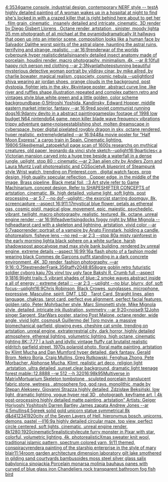 [4:3](https://www.ebank.nz/aiartgenerator?category=4%3A3)[534](https://www.ebank.nz/aiartgenerator?category=534)[game console, industrial design, contemporary NERF style -- test](https://www.ebank.nz/aiartgenerator?category=game%20console%2C%20industrial%20design%2C%20contemporary%20NERF%20style%20--%20test)[A highly detailed painting of A woman wakes up in a hospital at night to find she's locked in with a crazed killer that is right behind here about to get her , film grain, cinematic , insanely detailed and intricate, cinematic, 3D render by Diego Gisbert Llorens , Octane render, artstation , sinister, moody light](https://www.ebank.nz/aiartgenerator?category=A%20highly%20detailed%20painting%20of%20A%20woman%20wakes%20up%20in%20a%20hospital%20at%20night%20to%20find%20she%27s%20locked%20in%20with%20a%20crazed%20killer%20that%20is%20right%20behind%20here%20about%20to%20get%20her%20%2C%20film%20grain%2C%20cinematic%20%2C%20insanely%20detailed%20and%20intricate%2C%20cinematic%2C%203D%20render%20by%20Diego%20Gisbert%20Llorens%20%2C%20Octane%20render%2C%20artstation%20%2C%20sinister%2C%20moody%20light)[a 35 mm photograph of ali michael at the pyramids](https://www.ebank.nz/aiartgenerator?category=a%2035%20mm%20photograph%20of%20ali%20michael%20at%20the%20pyramids)[dramatically lit hallways that open up into an interior scene, composition looks like a human face by Salvador Dali](https://www.ebank.nz/aiartgenerator?category=dramatically%20lit%20hallways%20that%20open%20up%20into%20an%20interior%20scene%2C%20composition%20looks%20like%20a%20human%20face%20by%20Salvador%20Dali)[the worst spirits of the astral plane, haunting the astral ruins, terrifying and strange, realistic, --ar 16:9](https://www.ebank.nz/aiartgenerator?category=the%20worst%20spirits%20of%20the%20astral%20plane%2C%20haunting%20the%20astral%20ruins%2C%20terrifying%20and%20strange%2C%20realistic%2C%20--ar%2016%3A9)[render](https://www.ebank.nz/aiartgenerator?category=render)[war of the worlds cyberpunk,hyper realistic](https://www.ebank.nz/aiartgenerator?category=war%20of%20the%20worlds%20cyberpunk%2Chyper%20realistic)[details](https://www.ebank.nz/aiartgenerator?category=details)[insanely detailed insect anatomy made of porcelain, houdini render, macro photography, minimalism, 4k, --ar 8:10](https://www.ebank.nz/aiartgenerator?category=insanely%20detailed%20insect%20anatomy%20made%20of%20porcelain%2C%20houdini%20render%2C%20macro%20photography%2C%20minimalism%2C%204k%2C%20--ar%208%3A10)[full happy rich person  red clothing --ar 2:3](https://www.ebank.nz/aiartgenerator?category=full%20happy%20rich%20person%20%20red%20clothing%20--ar%202%3A3)[Nyanlathotep](https://www.ebank.nz/aiartgenerator?category=Nyanlathotep)[stunning beautiful mysterious detective woman portrait by yildiray cinar, by mike allred, by charlie bowater, magical realism, cgsociety, cosmic nebula --uplight](https://www.ebank.nz/aiartgenerator?category=stunning%20beautiful%20mysterious%20detective%20woman%20portrait%20by%20yildiray%20cinar%2C%20by%20mike%20allred%2C%20by%20charlie%20bowater%2C%20magical%20realism%2C%20cgsociety%2C%20cosmic%20nebula%20--uplight)[lord shiva wearing air jordan shoes, orange clouds in the background, post dystopia, fighter jets in the sky, 8k](https://www.ebank.nz/aiartgenerator?category=lord%20shiva%20wearing%20air%20jordan%20shoes%2C%20orange%20clouds%20in%20the%20background%2C%20post%20dystopia%2C%20fighter%20jets%20in%20the%20sky%2C%208k)[vintage poster ,abstract,curve line ,like river and ruffles shape,illustration,repeated and complex pattern,retro and vintages style,blue.white,green and a little golden, color scheme background](https://www.ebank.nz/aiartgenerator?category=vintage%20poster%20%2Cabstract%2Ccurve%20line%20%2Clike%20river%20and%20ruffles%20shape%2Cillustration%2Crepeated%20and%20complex%20pattern%2Cretro%20and%20vintages%20style%2Cblue.white%2Cgreen%20and%20a%20little%20golden%2C%20color%20scheme%20background)[base](https://www.ebank.nz/aiartgenerator?category=base)[-0.5](https://www.ebank.nz/aiartgenerator?category=-0.5)[Hiroshi Yoshida, Kandinsky, Edward Hopper, middle eastern market interior, fantasy --ar 16:9](https://www.ebank.nz/aiartgenerator?category=Hiroshi%20Yoshida%2C%20Kandinsky%2C%20Edward%20Hopper%2C%20middle%20eastern%20market%20interior%2C%20fantasy%20--ar%2016%3A9)[red soviet communist running dogs](https://www.ebank.nz/aiartgenerator?category=red%20soviet%20communist%20running%20dogs)[16:9](https://www.ebank.nz/aiartgenerator?category=16%3A9)[danny devito in a abstract painting](https://www.ebank.nz/aiartgenerator?category=danny%20devito%20in%20a%20abstract%20painting)[gameplay footage of 1998 low budget N64 nintendo64 game, neon killer blade wave frequency vibrations trippy adventure game](https://www.ebank.nz/aiartgenerator?category=gameplay%20footage%20of%201998%20low%20budget%20N64%20nintendo64%20game%2C%20neon%20killer%20blade%20wave%20frequency%20vibrations%20trippy%20adventure%20game)[<noise](https://www.ebank.nz/aiartgenerator?category=%3Cnoise)[establishing shot, molten dreamscape in cyberspace, hyper digital pixelated roygbiv dragon in sky, octane rendered, hyper realistic,  extremelydetailed --ar 16:9](https://www.ebank.nz/aiartgenerator?category=establishing%20shot%2C%20molten%20dreamscape%20in%20cyberspace%2C%20hyper%20digital%20pixelated%20roygbiv%20dragon%20in%20sky%2C%20octane%20rendered%2C%20hyper%20realistic%2C%20%20extremelydetailed%20--ar%2016%3A9)[448](https://www.ebank.nz/aiartgenerator?category=448)[a movie poster for “Half Moon Express” a cargo train in Spain.  Cinematic lighting. 1980](https://www.ebank.nz/aiartgenerator?category=a%20movie%20poster%20for%20%E2%80%9CHalf%20Moon%20Express%E2%80%9D%20a%20cargo%20train%20in%20Spain.%20%20Cinematic%20lighting.%201980)[6:5](https://www.ebank.nz/aiartgenerator?category=6%3A5)[like](https://www.ebank.nz/aiartgenerator?category=like)[@email_zatopek](https://www.ebank.nz/aiartgenerator?category=%40email_zatopek)[full page scan of 1600s researchs on mythical creatures, old paper, leonardo da vinci style sketch](https://www.ebank.nz/aiartgenerator?category=full%20page%20scan%20of%201600s%20researchs%20on%20mythical%20creatures%2C%20old%20paper%2C%20leonardo%20da%20vinci%20style%20sketch)[--uplight](https://www.ebank.nz/aiartgenerator?category=--uplight)[16:9](https://www.ebank.nz/aiartgenerator?category=16%3A9)[particles](https://www.ebank.nz/aiartgenerator?category=particles)[< a Victorian mansion carved into a huge tree beside a waterfall in a dense jungle, uplight, stop 80 :: cinematic —ar 2:3](https://www.ebank.nz/aiartgenerator?category=%3C%20a%20Victorian%20mansion%20carved%20into%20a%20huge%20tree%20beside%20a%20waterfall%20in%20a%20dense%20jungle%2C%20uplight%2C%20stop%2080%20%3A%3A%20cinematic%20%E2%80%94ar%202%3A3)[an alien city by Anders Zorn and Laura Muntz Lyall photorealistic and CGSociety](https://www.ebank.nz/aiartgenerator?category=an%20alien%20city%20by%20Anders%20Zorn%20and%20Laura%20Muntz%20Lyall%20photorealistic%20and%20CGSociety)[A blueprint of Steampunk style Wrist watch,    trending on Pinterest.com  ,  digital watch faces, prop design, High quality specular reflection , Copper  edge, in the middle of the image, Brass pipeline,  Black metal foil,  ::3  Art style refer to Game Machinarium.  concept design, Refer to SHAPESHIFTER CONCEPTS  of artstation, cinematic,  8k, high detailed,  volume light,  soft lights,  post processing    --ar 5:7   --no dof](https://www.ebank.nz/aiartgenerator?category=A%20blueprint%20of%20Steampunk%20style%20Wrist%20watch%2C%20%20%20%20trending%20on%20Pinterest.com%20%20%2C%20%20digital%20watch%20faces%2C%20prop%20design%2C%20High%20quality%20specular%20reflection%20%2C%20Copper%20%20edge%2C%20in%20the%20middle%20of%20the%20image%2C%20Brass%20pipeline%2C%20%20Black%20metal%20foil%2C%20%20%3A%3A3%20%20Art%20style%20refer%20to%20Game%20Machinarium.%20%20concept%20design%2C%20Refer%20to%20SHAPESHIFTER%20CONCEPTS%20%20of%20artstation%2C%20cinematic%2C%20%208k%2C%20high%20detailed%2C%20%20volume%20light%2C%20%20soft%20lights%2C%20%20post%20processing%20%20%20%20--ar%205%3A7%20%20%20--no%20dof)[--uplight](https://www.ebank.nz/aiartgenerator?category=--uplight)[::](https://www.ebank.nz/aiartgenerator?category=%3A%3A)[-](https://www.ebank.nz/aiartgenerator?category=-)[the exorcist starring doomguy, 8k, screencapture --aspect 16:9](https://www.ebank.nz/aiartgenerator?category=the%20exorcist%20starring%20doomguy%2C%208k%2C%20screencapture%20--aspect%2016%3A9)[11:17](https://www.ebank.nz/aiartgenerator?category=11%3A17)[mystical blue flower, petals as ethereal gas, cosmic pistil, magical glow, movement, epic, majestic, psychedelic, vibrant, twilight, macro photography, realistic, textured, 8k, octane, unreal engine render --ar 16:9](https://www.ebank.nz/aiartgenerator?category=mystical%20blue%20flower%2C%20petals%20as%20ethereal%20gas%2C%20cosmic%20pistil%2C%20magical%20glow%2C%20movement%2C%20epic%2C%20majestic%2C%20psychedelic%2C%20vibrant%2C%20twilight%2C%20macro%20photography%2C%20realistic%2C%20textured%2C%208k%2C%20octane%2C%20unreal%20engine%20render%20--ar%2016%3A9)[life](https://www.ebank.nz/aiartgenerator?category=life)[advertising](https://www.ebank.nz/aiartgenerator?category=advertising)[docks foggy night by Mike Mignola --hd](https://www.ebank.nz/aiartgenerator?category=docks%20foggy%20night%20by%20Mike%20Mignola%20--hd)[head](https://www.ebank.nz/aiartgenerator?category=head)[tarot card with a skeleton and lightning, artstation, vivid color --ar 5:7](https://www.ebank.nz/aiartgenerator?category=tarot%20card%20with%20a%20skeleton%20and%20lightning%2C%20artstation%2C%20vivid%20color%20--ar%205%3A7)[vapor](https://www.ebank.nz/aiartgenerator?category=vapor)[render::](https://www.ebank.nz/aiartgenerator?category=render%3A%3A)[portrait of a vampire by Anato Finnstark, holding a candle, photorealism, fisheye lens --no red  --ar 2:3 --stop 80](https://www.ebank.nz/aiartgenerator?category=portrait%20of%20a%20vampire%20by%20Anato%20Finnstark%2C%20holding%20a%20candle%2C%20photorealism%2C%20fisheye%20lens%20--no%20red%20%20--ar%202%3A3%20--stop%2080)[a misty rainforest in the early morning light](https://www.ebank.nz/aiartgenerator?category=a%20misty%20rainforest%20in%20the%20early%20morning%20light)[a black sphere on a white surface, harsh shadows](https://www.ebank.nz/aiartgenerator?category=a%20black%20sphere%20on%20a%20white%20surface%2C%20harsh%20shadows)[post apocalypse mad max style bank building, rendered by unreal engine, extreme details --aspect 16:9](https://www.ebank.nz/aiartgenerator?category=post%20apocalypse%20mad%20max%20style%20bank%20building%2C%20rendered%20by%20unreal%20engine%2C%20extreme%20details%20--aspect%2016%3A9)[9:16](https://www.ebank.nz/aiartgenerator?category=9%3A16)[a flash photo of a fashion model wearing black Commes de Garçons outfit standing in a dark concrete environment, 4K, 3D render, fashion photography, —ar 9:16](https://www.ebank.nz/aiartgenerator?category=a%20flash%20photo%20of%20a%20fashion%20model%20wearing%20black%20Commes%20de%20Gar%C3%A7ons%20outfit%20standing%20in%20a%20dark%20concrete%20environment%2C%204K%2C%203D%20render%2C%20fashion%20photography%2C%20%E2%80%94ar%209%3A16)[::0.75](https://www.ebank.nz/aiartgenerator?category=%3A%3A0.75)[test](https://www.ebank.nz/aiartgenerator?category=test)[render](https://www.ebank.nz/aiartgenerator?category=render)[Frank](https://www.ebank.nz/aiartgenerator?category=Frank)[.35](https://www.ebank.nz/aiartgenerator?category=.35)[6](https://www.ebank.nz/aiartgenerator?category=6)[taffy](https://www.ebank.nz/aiartgenerator?category=taffy)[2048:858](https://www.ebank.nz/aiartgenerator?category=2048%3A858)[ogre goblin retro futuristic soldier cyborg kaju 70s vinyl toy ugly face Bakshi R. Crumb full    --aspect 9:18](https://www.ebank.nz/aiartgenerator?category=ogre%20goblin%20retro%20futuristic%20soldier%20cyborg%20kaju%2070s%20vinyl%20toy%20ugly%20face%20Bakshi%20R.%20Crumb%20full%20%20%20%20--aspect%209%3A18)[16:9](https://www.ebank.nz/aiartgenerator?category=16%3A9)[light trails::5 vibrant shades of blue::2 smoke waves abstract inside a all of energy :: extreme detail :: --ar 2:3 --uplight --no blur, blurry, dof, soft focus](https://www.ebank.nz/aiartgenerator?category=light%20trails%3A%3A5%20vibrant%20shades%20of%20blue%3A%3A2%20smoke%20waves%20abstract%20inside%20a%20all%20of%20energy%20%3A%3A%20extreme%20detail%20%3A%3A%20--ar%202%3A3%20--uplight%20--no%20blur%2C%20blurry%2C%20dof%2C%20soft%20focus)[--uplight](https://www.ebank.nz/aiartgenerator?category=--uplight)[16:9](https://www.ebank.nz/aiartgenerator?category=16%3A9)[Chris Robinson, Black Crowes, sunglasses, microphone, expressive, Masculine, spirit, DMT, LSD , Tarot Card, Straight lines, alien language, chakras, tarot card, perfect eye alignment, perfect facial features, golden ratio, Peter Mohrbacher style, Marc Simonetti style, Mike Mignola style, detailed, intricate ink illustration, symmetry --ar 9:20](https://www.ebank.nz/aiartgenerator?category=Chris%20Robinson%2C%20Black%20Crowes%2C%20sunglasses%2C%20microphone%2C%20expressive%2C%20Masculine%2C%20spirit%2C%20DMT%2C%20LSD%20%2C%20Tarot%20Card%2C%20Straight%20lines%2C%20alien%20language%2C%20chakras%2C%20tarot%20card%2C%20perfect%20eye%20alignment%2C%20perfect%20facial%20features%2C%20golden%20ratio%2C%20Peter%20Mohrbacher%20style%2C%20Marc%20Simonetti%20style%2C%20Mike%20Mignola%20style%2C%20detailed%2C%20intricate%20ink%20illustration%2C%20symmetry%20--ar%209%3A20)[<noise](https://www.ebank.nz/aiartgenerator?category=%3Cnoise)[9:12](https://www.ebank.nz/aiartgenerator?category=9%3A12)[John singer Sargent, StarWars poster, staring Post Malone, octane render, wide angle, vivid light, cosmos](https://www.ebank.nz/aiartgenerator?category=John%20singer%20Sargent%2C%20StarWars%20poster%2C%20staring%20Post%20Malone%2C%20octane%20render%2C%20wide%20angle%2C%20vivid%20light%2C%20cosmos)[A Guillermo del Toro movie, a massive biomechanical garfield, glowing eyes, cheshire cat smile, trending on artstation, unreal engine, extraterrestrial city, dark horror, highly detailed atmosphere, ethereal lighting, volumetric lighting, high octane, cinematic lighting 8K::7.77 | a lush and idyllic vintage fluffy cat brutalist realistic eldritch garfield street, 1970s polaroid photo, floral matte painting, artstation by Klimt Mucha and Dan Mumford hyper detailed, dark fantasy, Gerald Brom, Nekro Borja, Craig Mullins, Greg Rutkowski, Fenghua Zhong, Pete Morbacher, Alphonse Mucha, Klimt, realistic art deco, religion light ,artstation, ultra detailed ,sunset,clear background, dramatic light teenage forest mable::12.8888 --w 512 --h 320](https://www.ebank.nz/aiartgenerator?category=A%20Guillermo%20del%20Toro%20movie%2C%20a%20massive%20biomechanical%20garfield%2C%20glowing%20eyes%2C%20cheshire%20cat%20smile%2C%20trending%20on%20artstation%2C%20unreal%20engine%2C%20extraterrestrial%20city%2C%20dark%20horror%2C%20highly%20detailed%20atmosphere%2C%20ethereal%20lighting%2C%20volumetric%20lighting%2C%20high%20octane%2C%20cinematic%20lighting%208K%3A%3A7.77%20%7C%20a%20lush%20and%20idyllic%20vintage%20fluffy%20cat%20brutalist%20realistic%20eldritch%20garfield%20street%2C%201970s%20polaroid%20photo%2C%20floral%20matte%20painting%2C%20artstation%20by%20Klimt%20Mucha%20and%20Dan%20Mumford%20hyper%20detailed%2C%20dark%20fantasy%2C%20Gerald%20Brom%2C%20Nekro%20Borja%2C%20Craig%20Mullins%2C%20Greg%20Rutkowski%2C%20Fenghua%20Zhong%2C%20Pete%20Morbacher%2C%20Alphonse%20Mucha%2C%20Klimt%2C%20realistic%20art%20deco%2C%20religion%20light%20%2Cartstation%2C%20ultra%20detailed%20%2Csunset%2Cclear%20background%2C%20dramatic%20light%20teenage%20forest%20mable%3A%3A12.8888%20--w%20512%20--h%20320)[](https://www.ebank.nz/aiartgenerator?category=)[16:9](https://www.ebank.nz/aiartgenerator?category=16%3A9)[8k](https://www.ebank.nz/aiartgenerator?category=8k)[95](https://www.ebank.nz/aiartgenerator?category=95)[Multiverse in Matrix](https://www.ebank.nz/aiartgenerator?category=Multiverse%20in%20Matrix)[Mortuarium Skeleton tombstone , sculpted porcelain translucent fabric,stone,  wetness , atmosphere fog, god rays, monolithic ,made by Stepan Alekseev, Giovanni Strazza,highly detailed, Zdzisław Beksiński, low light, dramatic lighting, vogue,hyper real 3D , photograph, keyframe art, | 4k post-processing highly detailed matte painting, artstation"   Artists: Geiger Horiyoshi Yoshitoshi Darren Bartley  James zapata Andrew Jones --ar 4:5](https://www.ebank.nz/aiartgenerator?category=Mortuarium%20Skeleton%20tombstone%20%2C%20sculpted%20porcelain%20translucent%20fabric%2Cstone%2C%20%20wetness%20%2C%20atmosphere%20fog%2C%20god%20rays%2C%20monolithic%20%2Cmade%20by%20Stepan%20Alekseev%2C%20Giovanni%20Strazza%2Chighly%20detailed%2C%20Zdzis%C5%82aw%20Beksi%C5%84ski%2C%20low%20light%2C%20dramatic%20lighting%2C%20vogue%2Chyper%20real%203D%20%2C%20photograph%2C%20keyframe%20art%2C%20%7C%204k%20post-processing%20highly%20detailed%20matte%20painting%2C%20artstation%22%20%20%20Artists%3A%20Geiger%20Horiyoshi%20Yoshitoshi%20Darren%20Bartley%20%20James%20zapata%20Andrew%20Jones%20--ar%204%3A5)[mullins](https://www.ebank.nz/aiartgenerator?category=mullins)[4:5](https://www.ebank.nz/aiartgenerator?category=4%3A5)[greek solid gold unicorn statue symmetrical 8k d&d](https://www.ebank.nz/aiartgenerator?category=greek%20solid%20gold%20unicorn%20statue%20symmetrical%208k%20d%26d)[4](https://www.ebank.nz/aiartgenerator?category=4)[1234](https://www.ebank.nz/aiartgenerator?category=1234)[1920](https://www.ebank.nz/aiartgenerator?category=1920)[city of the Seven Layers of Hell, hieronymus bosch, unicorns, demons, pastel --ll](https://www.ebank.nz/aiartgenerator?category=city%20of%20the%20Seven%20Layers%20of%20Hell%2C%20hieronymus%20bosch%2C%20unicorns%2C%20demons%2C%20pastel%20--ll)[16:9](https://www.ebank.nz/aiartgenerator?category=16%3A9)[a highly detailed circular maze, top view, perfect circle centered, soft lights, cinematic, unreal engine render, 8k](https://www.ebank.nz/aiartgenerator?category=a%20highly%20detailed%20circular%20maze%2C%20top%20view%2C%20perfect%20circle%20centered%2C%20soft%20lights%2C%20cinematic%2C%20unreal%20engine%20render%2C%208k)[1280:1920](https://www.ebank.nz/aiartgenerator?category=1280%3A1920)[cinematic](https://www.ebank.nz/aiartgenerator?category=cinematic)[5](https://www.ebank.nz/aiartgenerator?category=5)[realistic](https://www.ebank.nz/aiartgenerator?category=realistic)[style](https://www.ebank.nz/aiartgenerator?category=style)[cute furry monster in Pixar with star, colorful, volumetric lighting, 4k, photorealistic](https://www.ebank.nz/aiartgenerator?category=cute%20furry%20monster%20in%20Pixar%20with%20star%2C%20colorful%2C%20volumetric%20lighting%2C%204k%2C%20photorealistic)[Xmas sweater knit wool, traditional  islamic pattern, spectrum colored yarn, 9/11 themed, conspiracy](https://www.ebank.nz/aiartgenerator?category=Xmas%20sweater%20knit%20wool%2C%20traditional%20%20islamic%20pattern%2C%20spectrum%20colored%20yarn%2C%209/11%20themed%2C%20conspiracy)[render](https://www.ebank.nz/aiartgenerator?category=render)[a painting of the starship enterprise in the style of mary blair](https://www.ebank.nz/aiartgenerator?category=a%20painting%20of%20the%20starship%20enterprise%20in%20the%20style%20of%20mary%20blair)[11:14](https://www.ebank.nz/aiartgenerator?category=11%3A14)[room garden architecture dimension laboratory gilt lake smothered in gilding sand courtyards bambusoides moss steel silver glass salix babylonica sinojackia Porcelain monarsa molinia bauhaus panes with curved of blue glass iron Chandeliers rock transparent bathroom fog fish bird](https://www.ebank.nz/aiartgenerator?category=room%20garden%20architecture%20dimension%20laboratory%20gilt%20lake%20smothered%20in%20gilding%20sand%20courtyards%20bambusoides%20moss%20steel%20silver%20glass%20salix%20babylonica%20sinojackia%20Porcelain%20monarsa%20molinia%20bauhaus%20panes%20with%20curved%20of%20blue%20glass%20iron%20Chandeliers%20rock%20transparent%20bathroom%20fog%20fish%20bird)